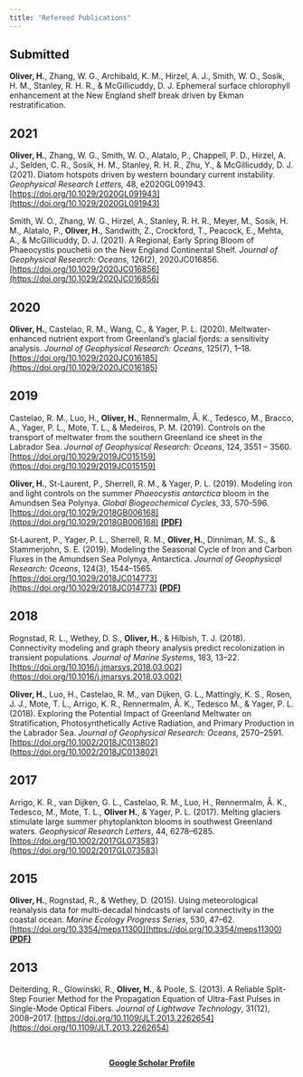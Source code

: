 ```yaml
---
title: "Refereed Publications"
---
```

## Submitted
**Oliver, H.**, Zhang, W. G., Archibald, K. M., Hirzel, A. J., Smith, W. O., Sosik, H. M., Stanley, R. H. R., \& McGillicuddy, D. J. Ephemeral surface chlorophyll enhancement at the New England shelf break driven by Ekman restratification.

## 2021
**Oliver, H.**, Zhang, W. G., Smith, W. O., Alatalo, P., Chappell, P. D., Hirzel, A. J., Selden, C. R., Sosik, H. M., Stanley, R. H. R., Zhu, Y., & McGillicuddy, D. J. (2021). Diatom hotspots driven by western boundary current instability. *Geophysical Research Letters,* 48, e2020GL091943. [https://doi.org/10.1029/2020GL091943](https://doi.org/10.1029/2020GL091943)

Smith, W. O., Zhang, W. G., Hirzel, A., Stanley, R. H. R., Meyer, M., Sosik, H. M., Alatalo, P., **Oliver, H.**, Sandwith, Z., Crockford, T., Peacock, E., Mehta, A., & McGillicuddy, D. J. (2021). A Regional, Early Spring Bloom of Phaeocystis pouchetii on the New England Continental Shelf. *Journal of Geophysical Research: Oceans*, 126(2), 2020JC016856. [https://doi.org/10.1029/2020JC016856](https://doi.org/10.1029/2020JC016856)

## 2020

**Oliver, H.**, Castelao, R. M., Wang, C., & Yager, P. L. (2020). Meltwater-enhanced nutrient export from Greenland’s glacial fjords: a sensitivity analysis. *Journal of Geophysical Research: Oceans*, 125(7), 1–18. [https://doi.org/10.1029/2020JC016185](https://doi.org/10.1029/2020JC016185)
 
## 2019

Castelao, R. M., Luo, H., **Oliver, H.**, Rennermalm, Å. K., Tedesco, M., Bracco, A., Yager, P. L., Mote, T. L., & Medeiros, P. M. (2019). Controls on the transport of meltwater from the southern Greenland ice sheet in the Labrador Sea. *Journal of Geophysical Research: Oceans*, 124, 3551 – 3560. [https://doi.org/10.1029/2019JC015159](https://doi.org/10.1029/2019JC015159)

**Oliver, H.**, St-Laurent, P., Sherrell, R. M., & Yager, P. L. (2019). Modeling iron and light controls on the summer *Phaeocystis antarctica* bloom in the Amundsen Sea Polynya. *Global Biogeochemical Cycles*, 33, 570-596. [https://doi.org/10.1029/2018GB006168](https://doi.org/10.1029/2018GB006168) **[(PDF)](https://hildeoliver.github.io/papers/Oliver_et_al-2019-Global_Biogeochemical_Cycles.pdf)**

St‐Laurent, P., Yager, P. L., Sherrell, R. M., **Oliver, H.**, Dinniman, M. S., & Stammerjohn, S. E. (2019). Modeling the Seasonal Cycle of Iron and Carbon Fluxes in the Amundsen Sea Polynya, Antarctica. *Journal of Geophysical Research: Oceans*, 124(3), 1544–1565. [https://doi.org/10.1029/2018JC014773](https://doi.org/10.1029/2018JC014773) **[(PDF)](https://hildeoliver.github.io/papers/St-Laurent_et_al-2019-Journal_of_Geophysical_Research__Oceans.pdf)**

## 2018
Rognstad, R. L., Wethey, D. S., **Oliver, H.**, & Hilbish, T. J. (2018). Connectivity modeling and graph theory analysis predict recolonization in transient populations. *Journal of Marine Systems*, 183, 13–22. [https://doi.org/10.1016/j.jmarsys.2018.03.002](https://doi.org/10.1016/j.jmarsys.2018.03.002)

**Oliver, H.**, Luo, H., Castelao, R. M., van Dijken, G. L., Mattingly, K. S., Rosen, J. J., Mote, T. L., Arrigo, K. R., Rennermalm, Å. K., Tedesco M., & Yager, P. L. (2018). Exploring the Potential Impact of Greenland Meltwater on Stratification, Photosynthetically Active Radiation, and Primary Production in the Labrador Sea. *Journal of Geophysical Research: Oceans*, 2570–2591. [https://doi.org/10.1002/2018JC013802](https://doi.org/10.1002/2018JC013802)

## 2017
Arrigo, K. R., van Dijken, G. L., Castelao, R. M., Luo, H., Rennermalm, Å. K., Tedesco, M., Mote, T. L., **Oliver H.**, & Yager, P. L. (2017). Melting glaciers stimulate large summer phytoplankton blooms in southwest Greenland waters. *Geophysical Research Letters*, 44, 6278–6285. [https://doi.org/10.1002/2017GL073583](https://doi.org/10.1002/2017GL073583)

## 2015
**Oliver, H.**, Rognstad, R., & Wethey, D. (2015). Using meteorological reanalysis data for multi-decadal hindcasts of larval connectivity in the coastal ocean. *Marine Ecology Progress Series*, 530, 47–62. [https://doi.org/10.3354/meps11300](https://doi.org/10.3354/meps11300) **[(PDF)](https://hildeoliver.github.io/papers/m530p047.pdf)**

## 2013
Deiterding, R., Glowinski, R., **Oliver, H.**, & Poole, S. (2013). A Reliable Split-Step Fourier Method for the Propagation Equation of Ultra-Fast Pulses in Single-Mode Optical Fibers. *Journal of Lightwave Technology*, 31(12), 2008–2017. [https://doi.org/10.1109/JLT.2013.2262654](https://doi.org/10.1109/JLT.2013.2262654)


<br>
<p align="center"><strong><a href="https://scholar.google.com/citations?user=FwMvxsMAAAAJ&hl=en&oi=ao">Google Scholar Profile</a></strong></p>
<br>

